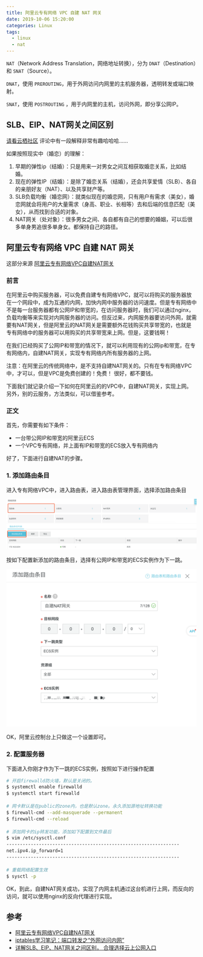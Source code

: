 ```yaml
---
title: 阿里云专有网络 VPC 自建 NAT 网关
date: 2019-10-06 15:20:00
categories: Linux
tags:
  - linux
  - nat
---
```



`NAT`（Network Address Translation，网络地址转换），分为 `DNAT`（Destination）和 `SNAT`（Source）。

`DNAT`，使用 `PREROUTING`，用于外网访问内网里的主机服务器，透明转发或端口映射。

`SNAT`，使用 `POSTROUTING` ，用于内网里的主机，访问外网，即分享公网IP。

<!--more-->

## SLB、EIP、NAT网关之间区别

[请看云栖社区](https://yq.aliyun.com/articles/391631) 评论中有一段解释非常有趣哈哈哈……

如果按照现实中（婚恋）的理解：

1. 早期的弹性ip（结婚）：只是用来一对男女之间互相获取婚恋关系，比如结婚。
2. 现在的弹性IP（结婚）：是除了婚恋关系（结婚），还会共享爱情（SLB）、各自的亲朋好友（NAT）、以及共享财产等。
3. SLB负载均衡（婚恋网）：就类似现在的婚恋网，只有用户有需求（美女），婚恋网就会将用户的大量需求（身高、职业、长相等）去和后端的信息匹配（美女），从而找到合适的对象。
4. NAT网关（处对象）：很多男女之间、各自都有自己的想要的婚姻，可以后很多单身男追很多单身女。都保持自己的路径。

## 阿里云专有网络 VPC 自建 NAT 网关

这部分来源 [阿里云专有网络VPC自建NAT网关](https://amos-x.com/index.php/amos/archives/centos7-aliyun-nat/)

### 前言

在阿里云中购买服务器，可以免费自建专有网络VPC，就可以将购买的服务器放在一个网段中，成为互通的内网，加快内网中服务器的访问速度。但是专有网络中不是每一台服务器都有公网IP和带宽的，在访问服务器时，我们可以通过nginx，负载均衡等来实现对内网服务器的访问。但反过来，内网服务器要访问外网，就需要有NAT网关，但是阿里云的NAT网关是需要额外花钱购买共享带宽的，也就是专有网络中的服务器可以用购买的共享带宽来上网。但是，这要钱啊！

在我们已经购买了公网IP和带宽的情况下，就可以利用现有的公网ip和带宽，在专有网络内，自建NAT网关，实现专有网络内所有服务器的上网。

注意：在阿里云的传统网络中，是不支持自建NAT网关的。只有在专有网络VPC中，才可以，但是VPC是免费创建的！免费！ 很好，都不要钱。

下面我们就记录介绍一下如何在阿里云的的VPC中，自建NAT网关，实现上网。另外，别的云服务，方法类似，可以借鉴参考。

### 正文

首先，你需要有如下条件：

- 一台带公网IP和带宽的阿里云ECS
- 一个VPC专有网络，并上面有IP和带宽的ECS放入专有网络内

好了，下面进行自建NAT的步骤。

### 1. 添加路由条目

进入专有网络VPC中，进入路由表，进入路由表管理界面，选择添加路由条目

![1][1]
![2][2]

按如下配置新添加的路由条目，选择有公网IP和带宽的ECS实例作为下一跳。

![3][3]

OK，阿里云控制台上只做这一个设置即可。

### 2. 配置服务器

下面进入你刚才作为下一跳的ECS实例，按照如下进行操作配置

```bash
# 开启firewalld防火墙，默认是关闭的。
$ systemctl enable firewalld
$ systemctl start firewalld

# 网卡默认是在public的zone内，也是默认zone。永久添加源地址转换功能
$ firewall-cmd --add-masquerade --permanent
$ firewall-cmd --reload

# 添加网卡的ip转发功能，添加如下配置到文件最后
$ vim /etc/sysctl.conf
----------------------------------------------------------------
net.ipv4.ip_forward=1
----------------------------------------------------------------
  
# 重载网络配置生效
$ sysctl -p
```

OK，到此，自建NAT网关成功，实现了内网主机通过这台机进行上网，而反向的访问，就可以使用nginx的反向代理进行实现。

## 参考

- [阿里云专有网络VPC自建NAT网关](https://amos-x.com/index.php/amos/archives/centos7-aliyun-nat/)
- [iptables学习笔记：端口转发之“外网访问内网”](https://blog.csdn.net/subfate/article/details/52659446)
- [详解SLB、EIP、NAT网关之间区别， 合理选择云上公网入口](https://yq.aliyun.com/articles/391631)

[1]: /images/linux/aliyun-nat/1.png
[2]: /images/linux/aliyun-nat/2.png
[3]: /images/linux/aliyun-nat/3.png
